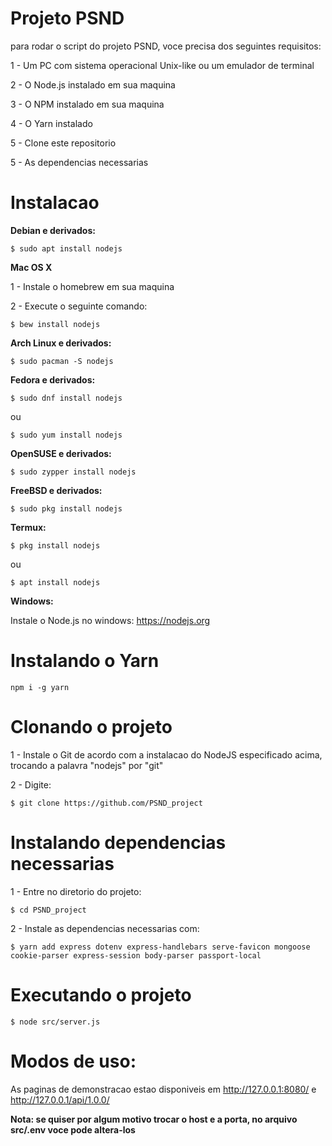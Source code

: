 # Projeto PSND

para rodar o script do projeto PSND, voce precisa dos seguintes requisitos:

1 - Um PC com sistema operacional Unix-like ou um emulador de terminal

2 - O Node.js instalado em sua maquina

3 - O NPM instalado em sua maquina

4 - O Yarn instalado

5 - Clone este repositorio

5 - As dependencias necessarias


# Instalacao

**Debian e derivados:**

`$ sudo apt install nodejs`


**Mac OS X**

1 - Instale o homebrew em sua maquina

2 - Execute o seguinte comando:

`$ bew install nodejs`


**Arch Linux e derivados:**

`$ sudo pacman -S nodejs`


**Fedora e derivados:**

`$ sudo dnf install nodejs`

ou

`$ sudo yum install nodejs`


**OpenSUSE e derivados:**

`$ sudo zypper install nodejs`


**FreeBSD e derivados:**

`$ sudo pkg install nodejs`


**Termux:**

`$ pkg install nodejs`

ou

`$ apt install nodejs`


**Windows:**

Instale o Node.js no windows: https://nodejs.org


# Instalando o Yarn

`npm i -g yarn`


# Clonando o projeto

1 - Instale o Git de acordo com a instalacao do NodeJS especificado acima, trocando a palavra "nodejs" por "git"

2 - Digite:

`$ git clone https://github.com/PSND_project`


# Instalando dependencias necessarias

1 - Entre no diretorio do projeto:

`$ cd PSND_project`

2 - Instale as dependencias necessarias com:

`$ yarn add express dotenv express-handlebars serve-favicon mongoose cookie-parser express-session body-parser passport-local`


# Executando o projeto

`$ node src/server.js`


# Modos de uso:

As paginas de demonstracao estao disponiveis em http://127.0.0.1:8080/ e http://127.0.0.1/api/1.0.0/

**Nota: se quiser por algum motivo trocar o host e a porta, no arquivo src/.env voce pode altera-los**
